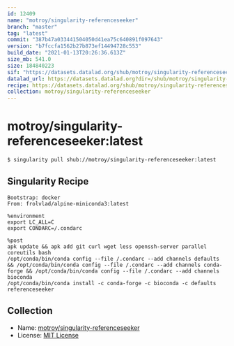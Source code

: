 ```yaml
---
id: 12409
name: "motroy/singularity-referenceseeker"
branch: "master"
tag: "latest"
commit: "387b47a033441504050d41ea75c640891f097643"
version: "b7fccfa1562b27b873ef14494728c553"
build_date: "2021-01-13T20:26:36.613Z"
size_mb: 541.0
size: 184840223
sif: "https://datasets.datalad.org/shub/motroy/singularity-referenceseeker/latest/2021-01-13-387b47a0-b7fccfa1/b7fccfa1562b27b873ef14494728c553.sif"
datalad_url: https://datasets.datalad.org?dir=/shub/motroy/singularity-referenceseeker/latest/2021-01-13-387b47a0-b7fccfa1/
recipe: https://datasets.datalad.org/shub/motroy/singularity-referenceseeker/latest/2021-01-13-387b47a0-b7fccfa1/Singularity
collection: motroy/singularity-referenceseeker
---
```


# motroy/singularity-referenceseeker:latest

```bash
$ singularity pull shub://motroy/singularity-referenceseeker:latest
```

## Singularity Recipe

```singularity
Bootstrap: docker
From: frolvlad/alpine-miniconda3:latest

%environment
export LC_ALL=C
export CONDARC=/.condarc

%post
apk update && apk add git curl wget less openssh-server parallel coreutils bash
/opt/conda/bin/conda config --file /.condarc --add channels defaults && /opt/conda/bin/conda config --file /.condarc --add channels conda-forge && /opt/conda/bin/conda config --file /.condarc --add channels bioconda
/opt/conda/bin/conda install -c conda-forge -c bioconda -c defaults referenceseeker
```

## Collection

 - Name: [motroy/singularity-referenceseeker](https://github.com/motroy/singularity-referenceseeker)
 - License: [MIT License](https://api.github.com/licenses/mit)

